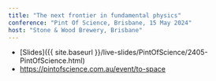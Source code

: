 ```yaml
---
title: "The next frontier in fundamental physics"
conference: "Pint Of Science, Brisbane, 15 May 2024"
host: "Stone & Wood Brewery, Brisbane"
---
```

* [Slides]({{ site.baseurl }}/live-slides/PintOfScience/2405-PintOfScience.html)
* <https://pintofscience.com.au/event/to-space>
